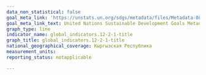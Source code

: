 ```yaml
---
data_non_statistical: false
goal_meta_link: 'https://unstats.un.org/sdgs/metadata/files/Metadata-08-04-01.pdf '
goal_meta_link_text: United Nations Sustainable Development Goals Metadata (PDF 4.0 MB)
graph_type: line
indicator_name: global_indicators.12-2-1-title
graph_title: global_indicators.12-2-1-title
national_geographical_coverage: Кыргызская Республика
measurement_units: 
reporting_status: notapplicable

---
```

